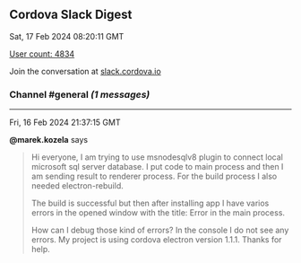 ## Cordova Slack Digest
Sat, 17 Feb 2024 08:20:11 GMT

[User count: 4834](https://cordova.slack.com/)


Join the conversation at [slack.cordova.io](http://slack.cordova.io/)

### __Channel #general__ _(1 messages)_
---

Fri, 16 Feb 2024 21:37:15 GMT

__@marek.kozela__ says 
> Hi everyone, I am trying to use msnodesqlv8 plugin to connect local microsoft sql server database. I put code to main process and then I am sending result to renderer process. For the build process I also needed electron-rebuild.
> 
> The build is successful but then after installing app I have varios errors in the opened window with the title: Error in the main process.
> 
> How can I debug those kind of errors? In the console I do not see any errors. My project is using cordova electron version 1.1.1. Thanks for help.
> 
